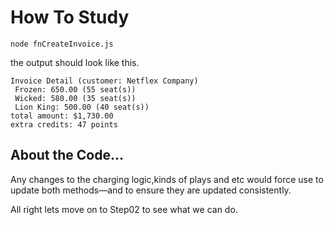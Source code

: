 # How To Study

```
node fnCreateInvoice.js
```

the output should look like this.

```
Invoice Detail (customer: Netflex Company)
 Frozen: 650.00 (55 seat(s))
 Wicked: 580.00 (35 seat(s))
 Lion King: 500.00 (40 seat(s))
total amount: $1,730.00
extra credits: 47 points
```

## About the Code...

Any changes to the charging logic,kinds of
plays and etc would force use to update both methods—and to ensure they are updated consistently.

All right lets move on to Step02 to see what we can do.
